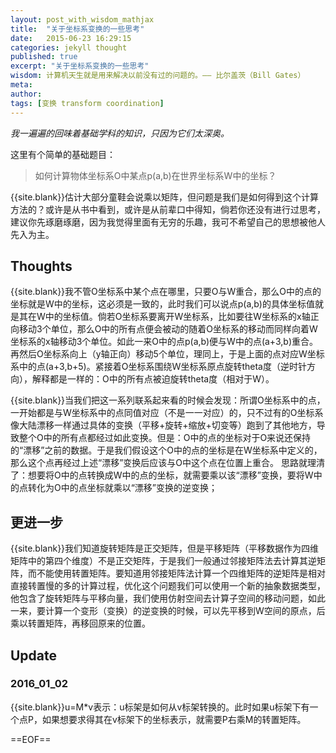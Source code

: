 ```yaml
---
layout: post_with_wisdom_mathjax
title:  "关于坐标系变换的一些思考"
date:   2015-06-23 16:29:15
categories: jekyll thought
published: true
excerpt: "关于坐标系变换的一些思考"
wisdom: 计算机天生就是用来解决以前没有过的问题的。—— 比尔盖茨（Bill Gates）
meta: 
author: 
tags: [变换 transform coordination]
---
```


*我一遍遍的回味着基础学科的知识，只因为它们太深奥。*

这里有个简单的基础题目：

>如何计算物体坐标系O中某点p(a,b)在世界坐标系W中的坐标？

{{site.blank}}估计大部分童鞋会说乘以矩阵，但问题是我们是如何得到这个计算方法的？或许是从书中看到，或许是从前辈口中得知，倘若你还没有进行过思考，建议你先琢磨琢磨，因为我觉得里面有无穷的乐趣，我可不希望自己的思想被他人先入为主。

## Thoughts
{{site.blank}}我不管O坐标系中某个点在哪里，只要O与W重合，那么O中的点的坐标就是W中的坐标，这必须是一致的，此时我们可以说点p(a,b)的具体坐标值就是其在W中的坐标值。倘若O坐标系要离开W坐标系，比如要往W坐标系的x轴正向移动3个单位，那么O中的所有点便会被动的随着O坐标系的移动而同样向着W坐标系的x轴移动3个单位。如此一来O中的点p(a,b)便与W中的点(a+3,b)重合。再然后O坐标系向上（y轴正向）移动5个单位，理同上，于是上面的点对应W坐标系中的点(a+3,b+5)。紧接着O坐标系围绕Ｗ坐标系原点旋转theta度（逆时针方向），解释都是一样的：O中的所有点被迫旋转theta度（相对于W）。

{{site.blank}}当我们把这一系列联系起来看的时候会发现：所谓O坐标系中的点，一开始都是与W坐标系中的点同值对应（不是一一对应）的，只不过有的O坐标系像大陆漂移一样通过具体的变换（平移+旋转+缩放+切变等）跑到了其他地方，导致整个O中的所有点都经过如此变换。但是：O中的点的坐标对于O来说还保持的“漂移”之前的数据。于是我们假设这个O中的点的坐标是在W坐标系中定义的，那么这个点再经过上述“漂移”变换后应该与O中这个点在位置上重合。
思路就理清了：想要将O中的点转换成W中的点的坐标，就需要乘以该“漂移”变换，要将W中的点转化为O中的点坐标就乘以“漂移”变换的逆变换；

## 更进一步
{{site.blank}}我们知道旋转矩阵是正交矩阵，但是平移矩阵（平移数据作为四维矩阵中的第四个维度）不是正交矩阵，于是我们一般通过邻接矩阵法去计算其逆矩阵，而不能使用转置矩阵。要知道用邻接矩阵法计算一个四维矩阵的逆矩阵是相对直接转置慢的多的计算过程，优化这个问题我们可以使用一个新的抽象数据类型，他包含了旋转矩阵与平移向量，我们使用仿射空间去计算子空间的移动问题，如此一来，要计算一个变形（变换）的逆变换的时候，可以先平移到W空间的原点，后乘以转置矩阵，再移回原来的位置。 

## Update

### 2016_01_02
{{site.blank}}u=M\*v表示：u标架是如何从v标架转换的。此时如果u标架下有一个点P，如果想要求得其在v标架下的坐标表示，就需要P右乘M的转置矩阵。

==EOF==











